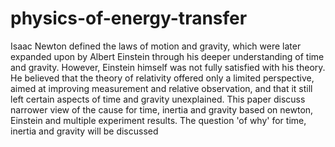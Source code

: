 # physics-of-energy-transfer

Isaac Newton defined the laws of motion and gravity, which were later expanded upon by Albert Einstein through his deeper understanding of time and gravity.
However, Einstein himself was not fully satisfied with his theory.
He believed that the theory of relativity offered only a limited perspective, aimed at improving measurement and relative observation, and that it still left certain aspects of time and gravity unexplained.
This paper discuss narrower view of the cause for time, inertia and gravity based on newton, Einstein and multiple experiment results.
The question 'of why' for time, inertia and gravity will be discussed
